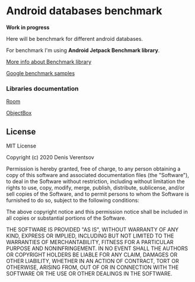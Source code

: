 # **Android databases benchmark**

**Work in progress**

Here will be benchmark for different android databases.

For benchmark I'm using **Android Jetpack Benchmark library**.

[More info about Benchmark library](https://developer.android.com/studio/profile/benchmark)

[Google benchmark samples](https://github.com/android/performance-samples/tree/master/BenchmarkSample)


### **Libraries documentation**

[Room](https://developer.android.com/training/data-storage/room/testing-db)

[ObjectBox](https://docs.objectbox.io/android/android-local-unit-tests)

## License

MIT License

Copyright (c) 2020 Denis Verentsov

Permission is hereby granted, free of charge, to any person obtaining a copy
of this software and associated documentation files (the "Software"), to deal
in the Software without restriction, including without limitation the rights
to use, copy, modify, merge, publish, distribute, sublicense, and/or sell
copies of the Software, and to permit persons to whom the Software is
furnished to do so, subject to the following conditions:

The above copyright notice and this permission notice shall be included in all
copies or substantial portions of the Software.

THE SOFTWARE IS PROVIDED "AS IS", WITHOUT WARRANTY OF ANY KIND, EXPRESS OR
IMPLIED, INCLUDING BUT NOT LIMITED TO THE WARRANTIES OF MERCHANTABILITY,
FITNESS FOR A PARTICULAR PURPOSE AND NONINFRINGEMENT. IN NO EVENT SHALL THE
AUTHORS OR COPYRIGHT HOLDERS BE LIABLE FOR ANY CLAIM, DAMAGES OR OTHER
LIABILITY, WHETHER IN AN ACTION OF CONTRACT, TORT OR OTHERWISE, ARISING FROM,
OUT OF OR IN CONNECTION WITH THE SOFTWARE OR THE USE OR OTHER DEALINGS IN THE
SOFTWARE.
